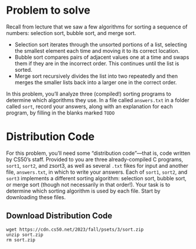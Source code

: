 # Problem to solve
Recall from lecture that we saw a few algorithms for sorting a sequence of numbers: selection sort, bubble sort, and merge sort.
- Selection sort iterates through the unsorted portions of a list, selecting the smallest element each time and moving it to its correct location.
- Bubble sort compares pairs of adjacent values one at a time and swaps them if they are in the incorrect order. This continues until the list is sorted.
- Merge sort recursively divides the list into two repeatedly and then merges the smaller lists back into a larger one in the correct order.

In this problem, you’ll analyze three (compiled!) sorting programs to determine which algorithms they use. In a file called `answers.txt` in a folder called `sort`, record your answers, along with an explanation for each program, by filling in the blanks marked `TODO`

# Distribution Code
For this problem, you’ll need some “distribution code”—that is, code written by CS50’s staff. Provided to you are three already-compiled C programs, `sort1`, `sort2`, and zsort3, as well as several `.txt` fikes for input and another file, `answers.txt`, in which to write your answers. Each of `sort1`, `sort2`, and `sort3`  implements a different sorting algorithm: selection sort, bubble sort, or merge sort (though not necessarily in that order!). Your task is to determine which sorting algorithm is used by each file. Start by downloading these files.

## Download Distribution Code
```
wget https://cdn.cs50.net/2023/fall/psets/3/sort.zip
unzip sort.zip
rm sort.zip
```

